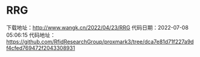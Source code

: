 # RRG
下载地址：http://www.wangk.cn/2022/04/23/RRG
代码日期：2022-07-08 05:06:15
代码地址：https://github.com/RfidResearchGroup/proxmark3/tree/dca7e81d71f227a9df4cfed769472f2043308931

